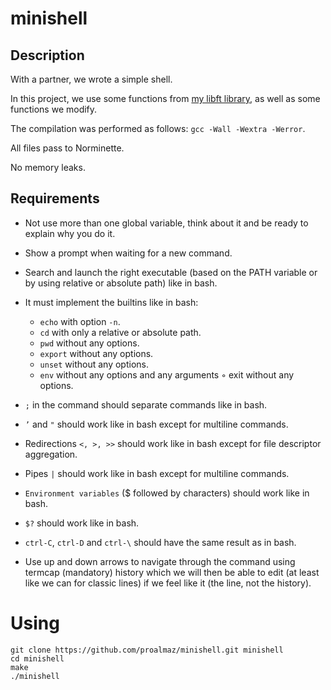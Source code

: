 # minishell
## Description
With a partner, we wrote a simple shell.

In this project, we use some functions from [my libft library](https://github.com/proalmaz/libft), as well as some functions we modify.

The compilation was performed as follows: `gcc -Wall -Wextra -Werror`.

All files pass to Norminette.

No memory leaks.

## Requirements
* Not use more than one global variable, think about it and be ready to explain why you do it.
* Show a prompt when waiting for a new command.
* Search and launch the right executable (based on the PATH variable or by using relative or absolute path) like in bash.
* It must implement the builtins like in bash:
    * `echo` with option `-n`.
    * `cd` with only a relative or absolute path.
    * `pwd` without any options.
    * `export` without any options.
    * `unset` without any options.
    * `env` without any options and any arguments ◦ exit without any options.

* `;` in the command should separate commands like in bash.
* `’` and `"` should work like in bash except for multiline commands.
* Redirections `<, >, >>` should work like in bash except for file descriptor aggregation.
* Pipes `|` should work like in bash except for multiline commands.
* `Environment variables` ($ followed by characters) should work like in bash.
* `$?` should work like in bash.
* `ctrl-C`, `ctrl-D` and `ctrl-\` should have the same result as in bash.
 * Use up and down arrows to navigate through the command using termcap (mandatory) history which we will then be able to edit (at least like we can for classic lines) if we feel like it (the line, not the history).

# Using
```
git clone https://github.com/proalmaz/minishell.git minishell
cd minishell
make
./minishell
```
